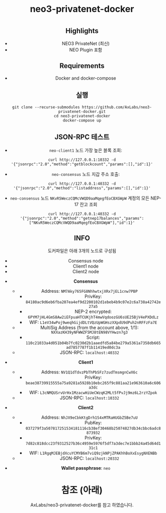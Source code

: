 
<div align="center" style="margin-top: 50pt; margin-bottom: 50px;">  
<h1>neo3-privatenet-docker</h1>
<p align="center" style="margin-top: 30pt;">  
</p>

## Highlights

* NEO3 PrivateNet (최신)
* NEO  Plugin 포함 


## Requirements
- Docker and docker-compose

## 실행
```
git clone --recurse-submodules https://github.com/AxLabs/neo3-privatenet-docker.git
cd neo3-privatenet-docker
docker-compose up
```

## JSON-RPC 테스트
* `neo-client1` 노드 가장 높은 블록 조회:

```
curl http://127.0.0.1:10332 -d '{"jsonrpc":"2.0","method":"getblockcount","params":[],"id":1}'
```

*  `neo-consensus` 노드  지갑 주소 호출:

```
curl http://127.0.0.1:40332 -d '{"jsonrpc":"2.0","method":"listaddress","params":[],"id":1}'
```

* `neo-consensus` 노드 `NKvR5WeczCQMcVWQD9aaMqegfEoCBXGWpW` 계정의 모든 NEP-17 잔고 조회

```
curl http://127.0.0.1:40332 -d '{"jsonrpc":"2.0","method":"getnep17balances","params":["NKvR5WeczCQMcVWQD9aaMqegfEoCBXGWpW"],"id":1}'
```

## INFO
도커파일은 아래 3개의 노드로 구성됨
- Consensus node
- Client1 node
- Client2 node

* **Consensus**
  * Address: `NM7Aky765FG8NhhwtxjXRx7jEL1cnw7PBP`
    * PrivKey: `84180ac9d6eb6fba207ea4ef9d2200102d1ebeb4b9c07e2c6a738a42742e27a5`
    * NEP-2 encrypted: `6PYM7jHL4GmS8Aw2iEFpuaHTCUKjhT4mwVqdoozGU6sUE25BjV4ePXDdLz`
    * WIF: `L1eV34wPoj9weqhGijdDLtVQzUpWGHszXXpdU9dPuh2nRFFzFa7E`
  * MultiSig Address (from the account above, 1/1): `NXXazKH39yNFWWZF5MJ8tEN98VYHwzn7g3`
    * Script: `110c21033a4d051b04b7fc0230d2b1aaedfd5a84be279a5361a7358db665ad7857787f1b11419ed0dc3a`  
  * JSON-RPC: `localhost:40332`
* **Client1**
  * Address: `NV1Q1dTdvzPbThPbSFz7zudTmsmgnCwX6c`    
    * PrivKey: `beae38739915555a75a9281a5928b10ebc265f9c881aa21e963610a6c606a3dc`    
    * WIF: `L3cNMQUSrvUrHx1MzacwHiUeCWzqK2MLt5fPvJj9mz6L2rzYZpok`
  * JSON-RPC: `localhost:10332`
* **Client2**
  * Address: `NhJX9eCbkKtgDrh1S4xMTRaHUGbZ5Be7uU`    
    * PubKey: `037279f3a507817251534181116cb38ef30468b25074827db34cbbc6adc8873932`
    * PrivKey: `7d82c818dcc23f9312527b36c4959e5976f5df7a3dec7e1bbb24a45d64d131c1`    
    * WIF: `L1RgqMJEBjdXcuYCMYB6m7viQ9zjkNPjZPAKhhBoXxEsygNXENBb`
  * JSON-RPC: `localhost:20332`

* **Wallet passphrase**: `neo`

# 참조 (아래)
AxLabs/neo3-privatenet-docker를 참고 하였습니다.



